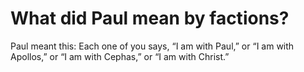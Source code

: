 # What did Paul mean by factions?

Paul meant this: Each one of you says, “I am with Paul,” or “I am with Apollos,” or “I am with Cephas,” or “I am with Christ.”
